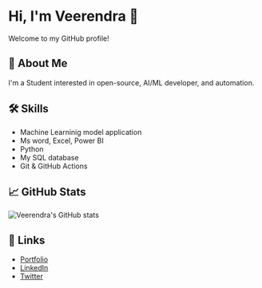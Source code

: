 # Hi, I'm Veerendra 👋

Welcome to my GitHub profile!

## 🚀 About Me
I'm a Student interested in open-source, AI/ML developer, and automation.

## 🛠️ Skills
- Machine Learninig model application
- Ms word, Excel, Power BI 
- Python
- My SQL database 
- Git & GitHub Actions

## 📈 GitHub Stats
![Veerendra's GitHub stats](https://github-readme-stats.vercel.app/api?username=Veerendra1439&show_icons=true&theme=radical)

## 🔗 Links
- [Portfolio](https://github.com/Veerendra1439/Profile)
- [LinkedIn](https://www.linkedin.com/in/veeru-marpudi?utm_source=share&utm_campaign=share_via&utm_content=profile&utm_medium=android_app)
- [Twitter](https://x.com/Veerendra960?t=VSXdyBsvpRQvlzVnrNxO3Q&s=09)

<!-- Add more sections as you like -->
